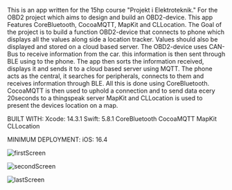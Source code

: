 This is an app written for the 15hp course "Projekt i Elektroteknik." For the OBD2 project which aims to design and build an OBD2-device.
This app Features CoreBluetooth, CocoaMQTT, MapKit and CLLocation. 
The Goal of the project is to build a function OBD2-device that connects to phone which displays all the values along side a location tracker. Values should also be displayed and stored on a cloud based server.
The OBD2-device uses CAN-Bus to receive information from the car. this information is then sent through BLE using to the phone. The app then sorts the information received, displays it and sends it to a cloud based server using MQTT. 
The phone acts as the central, it searches for peripherals, connects to them and receives information through BLE. All this is done using CoreBluetooth.
CocoaMQTT is then used to uphold a connection and to send data ecery 20seconds to a thingspeak server
MapKit and CLLocation is used to present the devices location on a map.


BUILT WITH:
Xcode: 14.3.1
Swift: 5.8.1
CoreBluetooth
CocoaMQTT
MapKit
CLLocation

MINIMUM DEPLOYMENT:
iOS: 16.4

![firstScreen](https://github.com/ChrisKheder/OBDApp/assets/117918800/f46b7b22-4ed9-4733-9768-b43bd9499efc)

![secondScreen](https://github.com/ChrisKheder/OBDApp/assets/117918800/5f21b416-192d-45eb-be95-90cc1823dbe8)

![lastScreen](https://github.com/ChrisKheder/OBDApp/assets/117918800/d73efec8-4a03-4e81-aac4-c0db626e23db)


